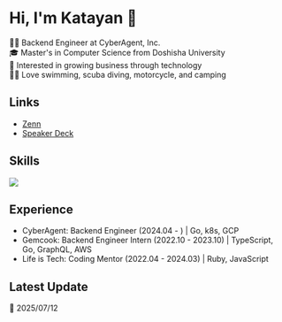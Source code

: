 # Hi, I'm Katayan 👋

🧑‍💻 Backend Engineer at CyberAgent, Inc.<br />
🎓 Master's in Computer Science from Doshisha University<br />
🔭 Interested in growing business through technology<br />
🏊‍♂️ Love swimming, scuba diving, motorcycle, and camping

## Links
- [Zenn](https://zenn.dev/daisuke23)
- [Speaker Deck](https://speakerdeck.com/daisuke0x17)

## Skills
<img src="https://skillicons.dev/icons?i=aws,discord,docker,gcp,git,github,githubactions,go,grafana,graphql,kubernetes,mysql,nestjs,javascript,notion,postgres,postman,python,redis,terraform,typescript,vscode&theme=light&perline=8" /> 

## Experience
- CyberAgent: Backend Engineer (2024.04 - ) | Go, k8s, GCP
- Gemcook: Backend Engineer Intern (2022.10 - 2023.10) | TypeScript, Go, GraphQL, AWS
- Life is Tech: Coding Mentor (2022.04 - 2024.03) | Ruby, JavaScript

## Latest Update
:date: 2025/07/12
